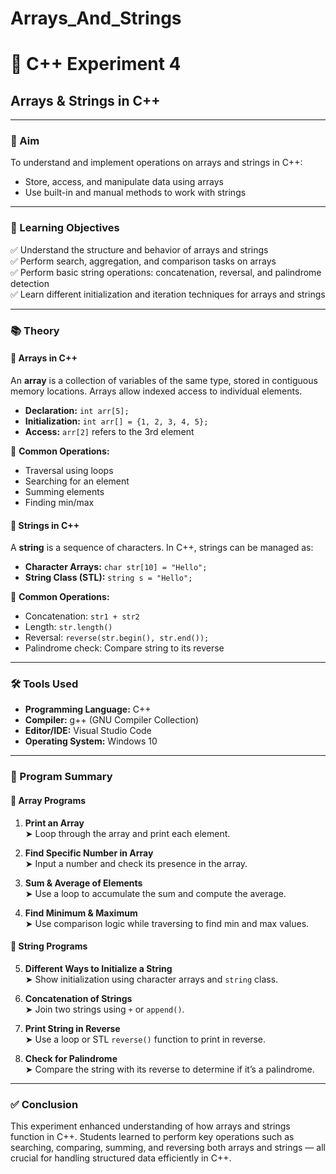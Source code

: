 # Arrays_And_Strings
# 🧪 C++ Experiment 4  
## Arrays & Strings in C++

---

### 🎯 Aim

To understand and implement operations on arrays and strings in C++:

- Store, access, and manipulate data using arrays  
- Use built-in and manual methods to work with strings  

---

### 🧠 Learning Objectives

✅ Understand the structure and behavior of arrays and strings  
✅ Perform search, aggregation, and comparison tasks on arrays  
✅ Perform basic string operations: concatenation, reversal, and palindrome detection  
✅ Learn different initialization and iteration techniques for arrays and strings  

---

### 📚 Theory

#### 🔹 Arrays in C++

An **array** is a collection of variables of the same type, stored in contiguous memory locations. Arrays allow indexed access to individual elements.

- **Declaration:** `int arr[5];`  
- **Initialization:** `int arr[] = {1, 2, 3, 4, 5};`  
- **Access:** `arr[2]` refers to the 3rd element  

📌 **Common Operations:**  
- Traversal using loops  
- Searching for an element  
- Summing elements  
- Finding min/max  

#### 🔹 Strings in C++

A **string** is a sequence of characters. In C++, strings can be managed as:

- **Character Arrays:** `char str[10] = "Hello";`  
- **String Class (STL):** `string s = "Hello";`

📌 **Common Operations:**  
- Concatenation: `str1 + str2`  
- Length: `str.length()`  
- Reversal: `reverse(str.begin(), str.end());`  
- Palindrome check: Compare string to its reverse  

---

### 🛠 Tools Used

- **Programming Language:** C++  
- **Compiler:** g++ (GNU Compiler Collection)  
- **Editor/IDE:** Visual Studio Code  
- **Operating System:** Windows 10  

---

### 🧾 Program Summary

#### 📌 Array Programs

1. **Print an Array**  
   ➤ Loop through the array and print each element.

2. **Find Specific Number in Array**  
   ➤ Input a number and check its presence in the array.

3. **Sum & Average of Elements**  
   ➤ Use a loop to accumulate the sum and compute the average.

4. **Find Minimum & Maximum**  
   ➤ Use comparison logic while traversing to find min and max values.

#### 📌 String Programs

5. **Different Ways to Initialize a String**  
   ➤ Show initialization using character arrays and `string` class.

6. **Concatenation of Strings**  
   ➤ Join two strings using `+` or `append()`.

7. **Print String in Reverse**  
   ➤ Use a loop or STL `reverse()` function to print in reverse.

8. **Check for Palindrome**  
   ➤ Compare the string with its reverse to determine if it’s a palindrome.

---

### ✅ Conclusion

This experiment enhanced understanding of how arrays and strings function in C++. Students learned to perform key operations such as searching, comparing, summing, and reversing both arrays and strings — all crucial for handling structured data efficiently in C++.
